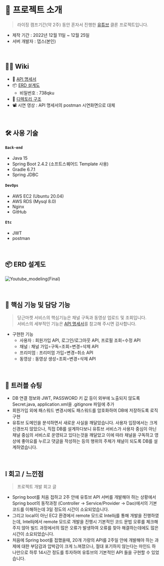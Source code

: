 # 📝 프로젝트 소개
>라이징 캠프기간(약 2주) 동안 혼자서 진행한 [유튜브](https://www.youtube.com/) 클론 프로젝트입니다.  
- 제작 기간 : 2022년 12월 11일 ~ 12월 25일  
- 서버 개발자 : 뎁스(본인)

</br>

## 💁‍♂️ Wiki
- 📰 [API 명세서](https://docs.google.com/spreadsheets/d/1JuW5yt8tvZ3sx_hiWTesqtDn_ihmU_4J/edit#gid=514363059 )
- 📦 [ERD 설계도](https://aquerytool.com/aquerymain/index/?rurl=f9df6444-acbe-4991-a7d8-c5f6fd088abd)    
    - 비밀번호 : 738qku    
- 📁 [디렉토리 구조](https://github.com/gusdn7142/Youtube_Clone_Server/wiki/%F0%9F%93%81-Directory-Structure)
- 📽 시연 영상 : API 명세서의 postman 시연화면으로 대체


</br>

## 🛠 사용 기술
#### `Back-end`
  - Java 15
  - Spring Boot 2.4.2 (소프트스퀘어드 Template 사용)
  - Gradle 6.7.1
  - Spring JDBC 
#### `DevOps`  
  - AWS EC2 (Ubuntu 20.04)  
  - AWS RDS (Mysql 8.0)
  - Nginx
  - GitHub
#### `Etc`  
  - JWT
  - postman

</br>

## 📦 ERD 설계도
![Youtube_modeling(Final)](https://user-images.githubusercontent.com/62496215/157594667-bdfef997-3913-4eb5-bda8-f696f0c790a7.png)
</br>

</br>


## 🔎 핵심 기능 및 담당 기능
>당근마켓 서비스의 핵심기능은 채널 구독과 동영상 업로드 및 조회입니다.  
>서비스의 세부적인 기능은 [API 명세서](https://docs.google.com/spreadsheets/d/1JuW5yt8tvZ3sx_hiWTesqtDn_ihmU_4J/edit#gid=514363059)를 참고해 주시면 감사합니다.   
- 구현한 기능  
    - 사용자 : 회원가입 API, 로그인/로그아웃 API, 프로필 조회∘수정 API
    - 채널 : 채널 가입∘구독∘조회∘변경∘삭제 API
    - 프리미엄 : 프리미엄 가입∘변경∘취소 API
    - 동영상 : 동영상 생성∘조회∘변경∘삭제 API   

</br>


## 🌟 트러블 슈팅
- DB 연결 정보와 JWT, PASSWORD 키 값 등이 외부에 노출되지 않도록 Secret.java, application.xml을 .gitignore 파일에 추가
- 회원가입 외에 패스워드 변경시에도 패스워드를 암호화하여 DB에 저장하도록 로직 구현
- 유튜브 도메인을 분석하면서 새로운 사실을 깨달았습니다. 사용자 입장에서는 크게 신경쓰지 않았으나, 직접 DB를 설계하다보니 유튜브 서비스가 사용자 중심이 아닌 채널 중심의 서비스로 운영되고 있다는것을 깨달았고 이에 따라 채널을 구독하고 영상에 좋아요를 누르고 댓글을 작성하는 등의 행위의 주체가 채널이 되도록 DB를 설계하였습니다.  

</br>


## ❕ 회고 / 느낀점
>프로젝트 개발 회고 글   
- Spring boot를 처음 접하고 2주 안에 유튜브 API 서버를 개발해야 하는 상황에서 Spring boot의 동작과정 (Controller -> Service/Provider -> Dao)에서의 기본 코드를 이해하는데 3일 정도의 시간이 소요되었습니다.
- 그리고 local이 아닌 EC2 환경에서 remote 모드로 Intellij를 통해 개발을 진행하였는데, Intellij에서 remote 모드로 개발을 진행시 기본적인 코드 문법 오류를 체크해 주지 않아 빌드 과정에서의 많은 오류가 발생하여 오류를 찾아 해결하는데에도 많은 시간이 소요되었습니다.
- 처음에 Spring boot를 접했을때, 20개 가량의 API를 2주일 안에 개발해야 하는 과제에 대한 부담감과 압박감이 크게 느껴졌으나, 절대 포기하지 않는다는 마인드 하나만으로 하루 14시간 정도를 투자하여 유튜브의 기본적인 API 들을 구현할 수 있었습니다.




 
